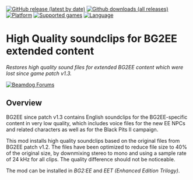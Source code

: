 [![GitHub release (latest by date)](https://img.shields.io/github/v/release/Argent77/HQ-SoundClips-BG2EE?color=darkred&include_prereleases&label=latest%20release)](https://github.com/Argent77/HQ-SoundClips-BG2EE/releases/latest)
[![Github downloads (all releases)](https://img.shields.io/github/downloads/Argent77/HQ-SoundClips-BG2EE/total.svg?color=gold)](https://github.com/Argent77/HQ-SoundClips-BG2EE/releases)
[![Platform](https://img.shields.io/static/v1?label=platform&message=Windows%20%7C%20macOS%20%7C%20Linux%20%7C%20Project%20Infinity&color=informational)](https://github.com/Argent77/HQ-SoundClips-BG2EE/releases/latest)
[![Supported games](https://img.shields.io/static/v1?label=supported%20games&message=BG2%3AEE%20%7C%20EET&color=indigo)](https://github.com/Argent77/HQ-SoundClips-BG2EE)
[![Language](https://img.shields.io/static/v1?label=language&message=English%20%7C%20Polish&color=limegreen)](https://github.com/Argent77/HQ-SoundClips-BG2EE)

# High Quality soundclips for BG2EE extended content
*Restores high quality sound files for extended BG2EE content which were lost since game patch v1.3.*

[![Beamdog Forums](https://img.shields.io/static/v1?label=Discussion&message=Beamdog%20Forums&color=444&labelColor=eee&style=for-the-badge)](https://forums.beamdog.com/discussion/61849 "Beamdog Forums")

## Overview

BG2EE since patch v1.3 contains English soundclips for the BG2EE-specific content in very low quality, which includes voice files for the new EE NPCs and related characters as well as for the Black Pits II campaign.

This mod installs high quality soundclips based on the original files from BG2EE patch v1.2. The files have been optimized to reduce file size to 40% of the original size, by downmixing stereo to mono and using a sample rate of 24 kHz for all clips. The quality difference should not be noticeable.

The mod can be installed in *BG2:EE* and *EET (Enhanced Edition Trilogy)*.
